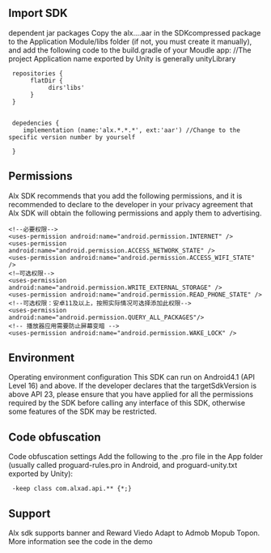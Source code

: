 <h2>Import SDK</h2>
dependent jar packages Copy the alx....aar in the SDKcompressed package to the Application Module/libs folder (if not, you must create it manually), and add the following code to the build.gradle of your Moudle app: //The project Application name exported by Unity is generally unityLibrary 

     repositories {     
          flatDir {
               dirs'libs'
          }      
     }


     depedencies {
        implementation (name:'alx.*.*.*', ext:'aar') //Change to the specific version number by yourself

     }

<h2>Permissions</h2>

Alx SDK recommends that you add the following permissions, and it is recommended to declare to the developer in your privacy agreement that Alx SDK will obtain the following permissions and apply them to advertising.

     
    <!--必要权限-->
    <uses-permission android:name="android.permission.INTERNET" />
    <uses-permission android:name="android.permission.ACCESS_NETWORK_STATE" />
    <uses-permission android:name="android.permission.ACCESS_WIFI_STATE" />
    <!—可选权限-->
    <uses-permission android:name="android.permission.WRITE_EXTERNAL_STORAGE" />
    <uses-permission android:name="android.permission.READ_PHONE_STATE" />
    <!--可选权限：安卓11及以上，按照实际情况可选择添加此权限-->
    <uses-permission android:name="android.permission.QUERY_ALL_PACKAGES"/>
    <!-- 播放器应用需要防止屏幕变暗 -->
    <uses-permission android:name="android.permission.WAKE_LOCK" />


<h2>Environment</h2>

Operating environment configuration This SDK can run on Android4.1 (API Level 16) and above. If the developer declares that the targetSdkVersion is above API 23, please ensure that you have applied for all the permissions required by the SDK before calling any interface of this SDK, otherwise some features of the SDK may be restricted.

<h2>Code obfuscation</h2>

Code obfuscation settings Add the following to the .pro file in the App folder (usually called proguard-rules.pro in Android, and proguard-unity.txt exported by Unity):

     -keep class com.alxad.api.** {*;}

<h2>Support</h2>

Alx sdk supports banner and Reward Viedo Adapt to Admob Mopub Topon. More information see the code in the demo


